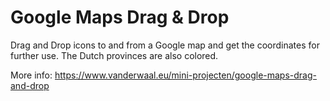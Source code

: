 # Google Maps Drag & Drop

Drag and Drop icons to and from a Google map and get the coordinates for further use. The Dutch provinces are also colored.

More info: https://www.vanderwaal.eu/mini-projecten/google-maps-drag-and-drop
